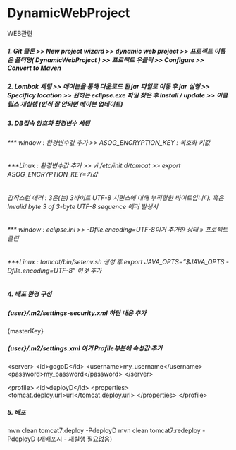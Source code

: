 # DynamicWebProject

WEB관련
##### 1. Git 클론 >> New project wizard >> dynamic web project >> 프로젝트 이름은 폴더명( DynamicWebProject ) >> 프로젝트 우클릭 >> Configure >> Convert to Maven

##### 2. Lombok 세팅 >> 메이븐을 통해 다운로드 된 jar 파일로 이동 후 jar 실행 >> Specificy location >> 원하는 eclipse.exe 파일 찾은 후 Install / update >> 이클립스 재실행 (인식 잘 안되면 메이븐 업데이트)

##### 3. DB접속 암호화 환경변수 세팅
###### *** window : 환경변수값 추가 >> ASOG_ENCRYPTION_KEY : 복호화 키값
###### ***Linux   : 환경변수값 추가 >> vi /etc/init.d/tomcat >> export ASOG_ENCRYPTION_KEY=키값

###### 갑작스런 에러 : 3은(는) 3바이트 UTF-8 시퀀스에 대해 부적합한 바이트입니다. 혹은 Invalid byte 3 of 3-byte UTF-8 sequence 에러 발생시 
###### *** window : eclipse.ini >> -Dfile.encoding=UTF-8이거 추가한 상태 » 프로젝트 클린
###### ***Linux   : tomcat/bin/setenv.sh 생성 후 export JAVA_OPTS=”$JAVA_OPTS -Dfile.encoding=UTF-8” 이것 추가

##### 4. 배포 환경 구성 
##### {user}/.m2/settings-security.xml 하단 내용 추가
<settingsSecurity>
    <master>{masterKey}</master>
</settingsSecurity>
               
##### {user}/.m2/settings.xml 여기 Profile부분에 속성값 추가
&lt;server>
  &lt;id>gogoD&lt;/id>
  &lt;username>my_username&lt;/username>
  &lt;password>my_password&lt;/password>
&lt;/server>

&lt;profile>
    &lt;id>deployD&lt;/id>
    &lt;properties>
        &lt;tomcat.deploy.url>url&lt;/tomcat.deploy.url>
    &lt;/properties>
&lt;/profile>

##### 5. 배포
mvn clean tomcat7:deploy -PdeployD
mvn clean tomcat7:redeploy -PdeployD
(재배포시 - 재실행 필요없음)
